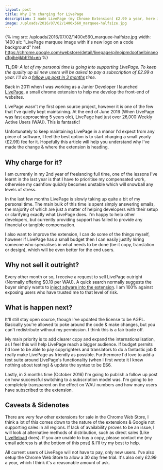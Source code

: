```yaml
---
layout: post
title: Why I'm charging for LivePage
description: I made LivePage (my Chrome Extension) £2.99 a year, here is the explanation of why, and my future plans.
image: /uploads/2016/07/02/1400x560_marquee-halfsize.jpg
---
```


{% img src: /uploads/2016/07/02/1400x560_marquee-halfsize.jpg width: 1400 alt: "LivePage marquee image with it's new logo on a code background" href: https://chrome.google.com/webstore/detail/livepage/pilnojpmdoofaelbinaeodfpjheijkbh?hl=en %}

*TL;DR: A lot of my personal time is going into supporting LivePage. To keep the quality up all new users will be asked to pay a subscription of £2.99 a year. I'll do a [follow up post in 3 months](/2016/10/29/lessons-learnt-from-monetising-my-chrome-extension.html) time.*

Back in 2011 when I was working as a Junior Developer I launched [LivePage](https://chrome.google.com/webstore/detail/livepage/pilnojpmdoofaelbinaeodfpjheijkbh?hl=en), a small chrome extension to help me develop the front-end of websites.

LivePage wasn't my first open source project, however it is one of the few that I've quietly kept maintaining. At the end of June 2016 (When LivePage was fast approaching 5 years old), LivePage had just over 26,000 Weekly Active Users (WAU). This is fantastic!

Unfortunately to keep maintaining LivePage in a manor I'd expect from any piece of software, I feel the best option is to start charging a small yearly (£2.99) fee for it. Hopefully this article will help you understand why I've made the change & where the extension is heading.

## Why charge for it?

I am currently in my 2nd year of freelancing full time, one of the lessons I've learnt in the last year is that I have to prioritise my compensated work, otherwise my cashflow quickly becomes unstable which will snowball any levels of stress.

In the last few months LivePage is slowly taking up quite a bit of my personal time. The main bulk of this time is spent simply answering emails, the majority of which are just a matter of helping developers with their setup or clarifying exactly what LivePage does. I'm happy to help other developers, but currently providing support has failed to provide any financial or tangible compensation.

I also want to improve the extension, I can do some of the things myself, however if LivePage has a small budget then I can easily justify hiring someone who specialises in what needs to be done (be it copy, translation or design), which will be even better for the end users.

## Why not sell it outright?

Every other month or so, I receive a request to sell LivePage outright (Normally offering $0.10 per WAU). A quick search normally suggests the buyer simply wants to [inject adware into the extension](https://www.labnol.org/internet/sold-chrome-extension/28377/). I am 100% against exposing users who have trusted me to that level of risk.

## What is happen next?

It'll still stay open source, though I've updated the license to be AGPL. Basically you're allowed to poke around the code & make changes, but you can't redistribute without my permission. I think this is a fair trade off.

My main priority is to add clearer copy and expand the internationalisation, as I feel this will help LivePage reach a bigger audience. If budget permits I'd love to be able to pay copyrighters and translators to do a fantastic job & really make LivePage as friendly as possible. Furthermore I'd love to add a test suite around LivePage's functionality (when I first wrote it I knew nothing about testing) & update the syntax to be ES6.

Lastly, in 3 months time (October 2016) I'm going to publish a follow up post on how successful switching to a subscription model was. I'm going to be completely transparent on the effect on WAU numbers and how many users have subscribed to the extension. 

## Caveats & Sidenotes

There are very few other extensions for sale in the Chrome Web Store, I think a lot of this comes down to the nature of the extensions & Google not supporting sales in all regions. If lack of availability proves to be an issue, I will look at alternative methods of distribution, such as direct sales (Like [LiveReload](http://livereload.com/) does). If you are unable to buy a copy, please contact me (my email address is at the bottom of this post) & I'll try my best to help.

All current users of LivePage will not have to pay, only new users. I've also setup the Chrome Web Store to allow a 30 day free trial. It's also only £2.99 a year, which I think it's a reasonable amount of ask.
